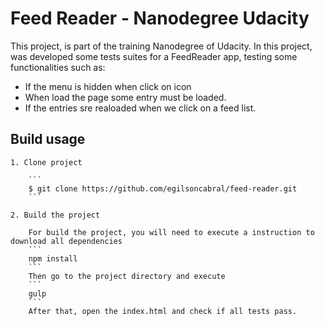 # Feed Reader - Nanodegree Udacity

This project, is part of the training Nanodegree of Udacity. In this project, was developed some tests suites for a FeedReader app, testing some functionalities such as:

* If the menu is hidden when click on icon 
* When load the page some entry must be loaded.
* If the entries sre realoaded when we click on a feed list.


## Build usage

	1. Clone project

		```
		$ git clone https://github.com/egilsoncabral/feed-reader.git
		```

	2. Build the project

		For build the project, you will need to execute a instruction to download all dependencies
        ```
        npm install
        ```
        Then go to the project directory and execute
        ```
        gulp
        ```
        After that, open the index.html and check if all tests pass.
    


